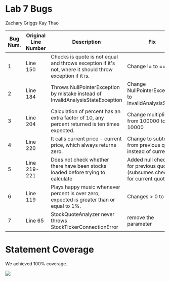 # Lab 7 Bugs

Zachary Griggs
Kay Thao

| Bug Num. | Original Line Number | Description                                                                                              | Fix             |
|----------|----------------------|----------------------------------------------------------------------------------------------------------|-----------------|
| 1        | Line 150             | Checks is quote is not equal and throws exception if it's not, where it should throw exception if it is. | Change != to == |
| 2        | Line 184             | Throws NullPointerException by mistake instead of InvalidAnalysisStateException                                                                    |Change NullPointerException to InvalidAnalysisState    |
| 3        | Line 204             | Calculation of percent has an extra factor of 10, any percent returned is ten times expected.                                                                                                         | Change multiplier from 100000 to 10000   |
| 4        | Line 220             | It calls current price - current price, which always returns zero.                                                                                                         | Change to subtract from previous quote instead of current.   |
| 5        | Line 219-221             | Does not check whether there have been stocks loaded before trying to calculate                                                                                                         | Added null checks for previous quote (subsumes checking for current quote)  |
| 6        | Line 119             | Plays happy music whenever percent is over zero; expected is greater than or equal to 1%.                                                                                                        | Changes > 0 to >= 1  |
|7         | Line 65              | StockQuoteAnalyzer never throws StockTickerConnectionError | remove the parameter 
# Statement Coverage
We achieved 100% coverage.

[<img src="http://i.imgur.com/FuJPW0l.png">](http://i.imgur.com/FuJPW0l.png)
